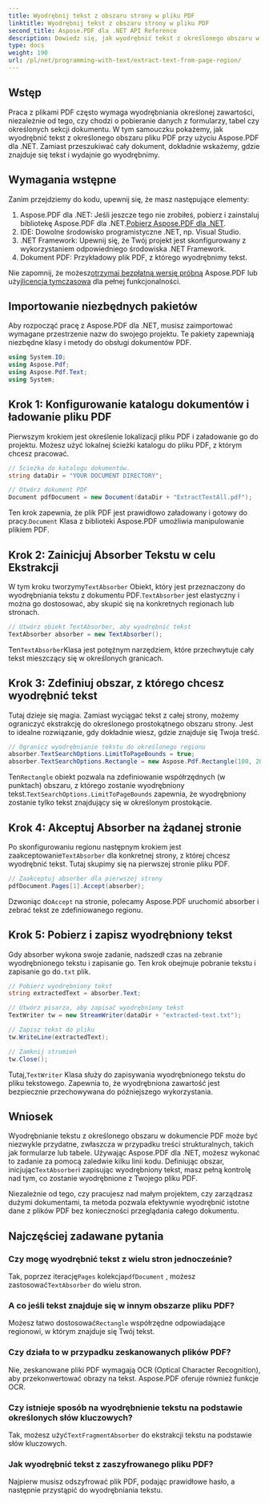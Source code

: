```yaml
---
title: Wyodrębnij tekst z obszaru strony w pliku PDF
linktitle: Wyodrębnij tekst z obszaru strony w pliku PDF
second_title: Aspose.PDF dla .NET API Reference
description: Dowiedz się, jak wyodrębnić tekst z określonego obszaru w pliku PDF za pomocą Aspose.PDF dla .NET dzięki temu przewodnikowi krok po kroku. Efektywnie zbieraj i zapisuj tekst ze swoich dokumentów.
type: docs
weight: 190
url: /pl/net/programming-with-text/extract-text-from-page-region/
---
```

## Wstęp

Praca z plikami PDF często wymaga wyodrębniania określonej zawartości, niezależnie od tego, czy chodzi o pobieranie danych z formularzy, tabel czy określonych sekcji dokumentu. W tym samouczku pokażemy, jak wyodrębnić tekst z określonego obszaru pliku PDF przy użyciu Aspose.PDF dla .NET. Zamiast przeszukiwać cały dokument, dokładnie wskażemy, gdzie znajduje się tekst i wydajnie go wyodrębnimy.

## Wymagania wstępne

Zanim przejdziemy do kodu, upewnij się, że masz następujące elementy:

1.  Aspose.PDF dla .NET: Jeśli jeszcze tego nie zrobiłeś, pobierz i zainstaluj bibliotekę Aspose.PDF dla .NET.[Pobierz Aspose.PDF dla .NET](https://releases.aspose.com/pdf/net/).
2. IDE: Dowolne środowisko programistyczne .NET, np. Visual Studio.
3. .NET Framework: Upewnij się, że Twój projekt jest skonfigurowany z wykorzystaniem odpowiedniego środowiska .NET Framework.
4. Dokument PDF: Przykładowy plik PDF, z którego wyodrębnimy tekst.

 Nie zapomnij, że możesz[otrzymaj bezpłatną wersję próbną](https://releases.aspose.com/) Aspose.PDF lub użyj[licencja tymczasowa](https://purchase.aspose.com/temporary-license/) dla pełnej funkcjonalności.

## Importowanie niezbędnych pakietów

Aby rozpocząć pracę z Aspose.PDF dla .NET, musisz zaimportować wymagane przestrzenie nazw do swojego projektu. Te pakiety zapewniają niezbędne klasy i metody do obsługi dokumentów PDF.

```csharp
using System.IO;
using Aspose.Pdf;
using Aspose.Pdf.Text;
using System;
```

## Krok 1: Konfigurowanie katalogu dokumentów i ładowanie pliku PDF

Pierwszym krokiem jest określenie lokalizacji pliku PDF i załadowanie go do projektu. Możesz użyć lokalnej ścieżki katalogu do pliku PDF, z którym chcesz pracować.

```csharp
// Ścieżka do katalogu dokumentów.
string dataDir = "YOUR DOCUMENT DIRECTORY";

// Otwórz dokument PDF
Document pdfDocument = new Document(dataDir + "ExtractTextAll.pdf");
```

 Ten krok zapewnia, że plik PDF jest prawidłowo załadowany i gotowy do pracy.`Document` Klasa z biblioteki Aspose.PDF umożliwia manipulowanie plikiem PDF.

## Krok 2: Zainicjuj Absorber Tekstu w celu Ekstrakcji

 W tym kroku tworzymy`TextAbsorber` Obiekt, który jest przeznaczony do wyodrębniania tekstu z dokumentu PDF.`TextAbsorber` jest elastyczny i można go dostosować, aby skupić się na konkretnych regionach lub stronach.

```csharp
// Utwórz obiekt TextAbsorber, aby wyodrębnić tekst
TextAbsorber absorber = new TextAbsorber();
```

 Ten`TextAbsorber`Klasa jest potężnym narzędziem, które przechwytuje cały tekst mieszczący się w określonych granicach.

## Krok 3: Zdefiniuj obszar, z którego chcesz wyodrębnić tekst

Tutaj dzieje się magia. Zamiast wyciągać tekst z całej strony, możemy ograniczyć ekstrakcję do określonego prostokątnego obszaru strony. Jest to idealne rozwiązanie, gdy dokładnie wiesz, gdzie znajduje się Twoja treść.

```csharp
// Ogranicz wyodrębnianie tekstu do określonego regionu
absorber.TextSearchOptions.LimitToPageBounds = true;
absorber.TextSearchOptions.Rectangle = new Aspose.Pdf.Rectangle(100, 200, 250, 350);
```

 Ten`Rectangle` obiekt pozwala na zdefiniowanie współrzędnych (w punktach) obszaru, z którego zostanie wyodrębniony tekst.`TextSearchOptions.LimitToPageBounds` zapewnia, że wyodrębniony zostanie tylko tekst znajdujący się w określonym prostokącie.

## Krok 4: Akceptuj Absorber na żądanej stronie

 Po skonfigurowaniu regionu następnym krokiem jest zaakceptowanie`TextAbsorber` dla konkretnej strony, z której chcesz wyodrębnić tekst. Tutaj skupimy się na pierwszej stronie pliku PDF.

```csharp
// Zaakceptuj absorber dla pierwszej strony
pdfDocument.Pages[1].Accept(absorber);
```

 Dzwoniąc do`Accept` na stronie, polecamy Aspose.PDF uruchomić absorber i zebrać tekst ze zdefiniowanego regionu.

## Krok 5: Pobierz i zapisz wyodrębniony tekst

 Gdy absorber wykona swoje zadanie, nadszedł czas na zebranie wyodrębnionego tekstu i zapisanie go. Ten krok obejmuje pobranie tekstu i zapisanie go do`.txt` plik.

```csharp
// Pobierz wyodrębniony tekst
string extractedText = absorber.Text;

// Utwórz pisarza, aby zapisać wyodrębniony tekst
TextWriter tw = new StreamWriter(dataDir + "extracted-text.txt");

// Zapisz tekst do pliku
tw.WriteLine(extractedText);

// Zamknij strumień
tw.Close();
```

 Tutaj,`TextWriter` Klasa służy do zapisywania wyodrębnionego tekstu do pliku tekstowego. Zapewnia to, że wyodrębniona zawartość jest bezpiecznie przechowywana do późniejszego wykorzystania.

## Wniosek

 Wyodrębnianie tekstu z określonego obszaru w dokumencie PDF może być niezwykle przydatne, zwłaszcza w przypadku treści strukturalnych, takich jak formularze lub tabele. Używając Aspose.PDF dla .NET, możesz wykonać to zadanie za pomocą zaledwie kilku linii kodu. Definiując obszar, inicjując`TextAbsorber`i zapisując wyodrębniony tekst, masz pełną kontrolę nad tym, co zostanie wyodrębnione z Twojego pliku PDF.

Niezależnie od tego, czy pracujesz nad małym projektem, czy zarządzasz dużymi dokumentami, ta metoda pozwala efektywnie wyodrębnić istotne dane z plików PDF bez konieczności przeglądania całego dokumentu.

## Najczęściej zadawane pytania

### Czy mogę wyodrębnić tekst z wielu stron jednocześnie?
 Tak, poprzez iterację`Pages` kolekcja`pdfDocument` , możesz zastosować`TextAbsorber` do wielu stron.

### A co jeśli tekst znajduje się w innym obszarze pliku PDF?
 Możesz łatwo dostosować`Rectangle` współrzędne odpowiadające regionowi, w którym znajduje się Twój tekst.

### Czy działa to w przypadku zeskanowanych plików PDF?
Nie, zeskanowane pliki PDF wymagają OCR (Optical Character Recognition), aby przekonwertować obrazy na tekst. Aspose.PDF oferuje również funkcje OCR.

### Czy istnieje sposób na wyodrębnienie tekstu na podstawie określonych słów kluczowych?
 Tak, możesz użyć`TextFragmentAbsorber` do ekstrakcji tekstu na podstawie słów kluczowych.

### Jak wyodrębnić tekst z zaszyfrowanego pliku PDF?
Najpierw musisz odszyfrować plik PDF, podając prawidłowe hasło, a następnie przystąpić do wyodrębniania tekstu.